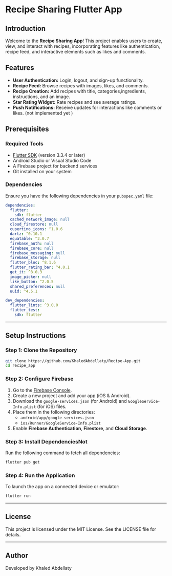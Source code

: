 # Recipe Sharing Flutter App

## Introduction
Welcome to the **Recipe Sharing App**! This project enables users to create, view, and interact with recipes, incorporating features like authentication, recipe feed, and interactive elements such as likes and comments.

## Features
- **User Authentication:** Login, logout, and sign-up functionality.
- **Recipe Feed:** Browse recipes with images, likes, and comments.
- **Recipe Creation:** Add recipes with title, categories,ingredients, instructions, and an  image.
- **Star Rating Widget:** Rate recipes and see average ratings.
- **Push Notifications:** Receive updates for interactions like comments or likes. (not implemented yet )

## Prerequisites

### Required Tools
- [Flutter SDK](https://flutter.dev/docs/get-started/install) (version 3.3.4 or later)
- Android Studio or Visual Studio Code
- A Firebase project for backend services
- Git installed on your system

### Dependencies
Ensure you have the following dependencies in your `pubspec.yaml` file:
```yaml
dependencies:
  flutter:
    sdk: flutter
  cached_network_image: null
  cloud_firestore: null
  cupertino_icons: ^1.0.6
  dartz: ^0.10.1
  equatable: ^2.0.7
  firebase_auth: null
  firebase_core: null
  firebase_messaging: null
  firebase_storage: null
  flutter_bloc: ^8.1.6
  flutter_rating_bar: ^4.0.1
  get_it: ^8.0.3
  image_picker: null
  like_button: ^2.0.5
  shared_preferences: null
  uuid: ^4.5.1

dev_dependencies:
  flutter_lints: ^3.0.0
  flutter_test:
    sdk: flutter
```
---

## Setup Instructions

### Step 1: Clone the Repository
```bash
git clone https://github.com/KhaledAbdellaty/Recipe-App.git
cd recipe_app
```

### Step 2: Configure Firebase
1. Go to the [Firebase Console](https://console.firebase.google.com/).
2. Create a new project and add your app (iOS & Android).
3. Download the `google-services.json` (for Android) and `GoogleService-Info.plist` (for iOS) files.
4. Place them in the following directories:
   - `android/app/google-services.json`
   - `ios/Runner/GoogleService-Info.plist`
5. Enable **Firebase Authentication**, **Firestore**, and **Cloud Storage**.

### Step 3: Install DependenciesNot
Run the following command to fetch all dependencies:
```bash
flutter pub get
```

### Step 4: Run the Application
To launch the app on a connected device or emulator:
```bash
flutter run
```

---

## License
This project is licensed under the MIT License. See the LICENSE file for details.

---

## Author
Developed by Khaled Abdellaty
